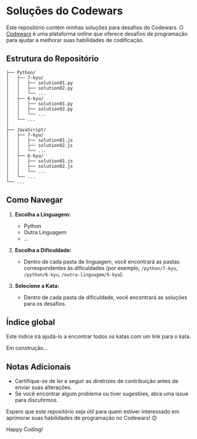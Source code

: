 # Soluções do Codewars

Este repositório contém minhas soluções para desafios do Codewars. O <a href="https://www.codewars.com">Codewars</a> é uma plataforma online que oferece desafios de programação para ajudar a melhorar suas habilidades de codificação.

## Estrutura do Repositório

```ascii
├── Python/
│   ├── 7-kyu/
│   │   ├── solution01.py
│   │   ├── solution02.py
│   │   └── ...
│   ├── 6-kyu/
│   │   ├── solution01.py
│   │   ├── solution02.py
│   │   └── ...
│   └── ...
│
├── JavaScript/
│   ├── 7-kyu/
│   │   ├── solution01.js
│   │   ├── solution02.js
│   │   └── ...
│   ├── 6-kyu/
│   │   ├── solution01.js
│   │   ├── solution02.js
│   │   └── ...
│   └── ...
└── ...
```
## Como Navegar

1. **Escolha a Linguagem:**
   - Python
   - Outra Linguagem
   - ...

2. **Escolha a Dificuldade:**
   - Dentro de cada pasta de linguagem, você encontrará as pastas correspondentes às dificuldades (por exemplo, `/python/7-kyu`, `/python/6-kyu`, `/outra-linguagem/5-kyu`).

3. **Selecione a Kata:**
   - Dentro de cada pasta de dificuldade, você encontrará as soluções para os desafios.

## Índice global

Este índice irá ajudá-lo a encontrar todos os katas com um link para o kata.

Em construção...

## Notas Adicionais

- Certifique-se de ler e seguir as diretrizes de contribuição antes de enviar suas alterações.
- Se você encontrar algum problema ou tiver sugestões, abra uma issue para discutirmos.
  

Espero que este repositório seja útil para quem estiver interessado em aprimorar suas habilidades de programação no Codewars! 😊

Happy Coding!
